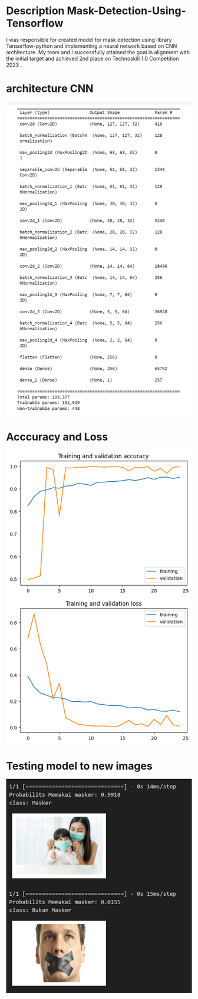 # Description Mask-Detection-Using-Tensorflow
I was responsible for created model for mask detection using library Tensorflow-python and implementing a neural network based on CNN architecture. My team and I successfully attained the goal in alignment with the initial target and  achieved 2nd place on Technoskill 1.0 Competition 2023 .
# architecture CNN
![alt text](https://github.com/Bintang-Satwika/Mask-Detection-Using-Tensorflow/blob/b234a6ef559c6ff3fa367f41093945c12d916f12/images/architecture_CNN.png?raw=true)
# Acccuracy and Loss
![alt text](https://github.com/Bintang-Satwika/Mask-Detection-Using-Tensorflow/blob/b234a6ef559c6ff3fa367f41093945c12d916f12/images/accuracy.png?raw=true)
![alt text](https://github.com/Bintang-Satwika/Mask-Detection-Using-Tensorflow/blob/b234a6ef559c6ff3fa367f41093945c12d916f12/images/loss.png?raw=true)
# Testing model to new images
![alt text](https://github.com/Bintang-Satwika/Mask-Detection-Using-Tensorflow/blob/b234a6ef559c6ff3fa367f41093945c12d916f12/images/validation.png?raw=true)
